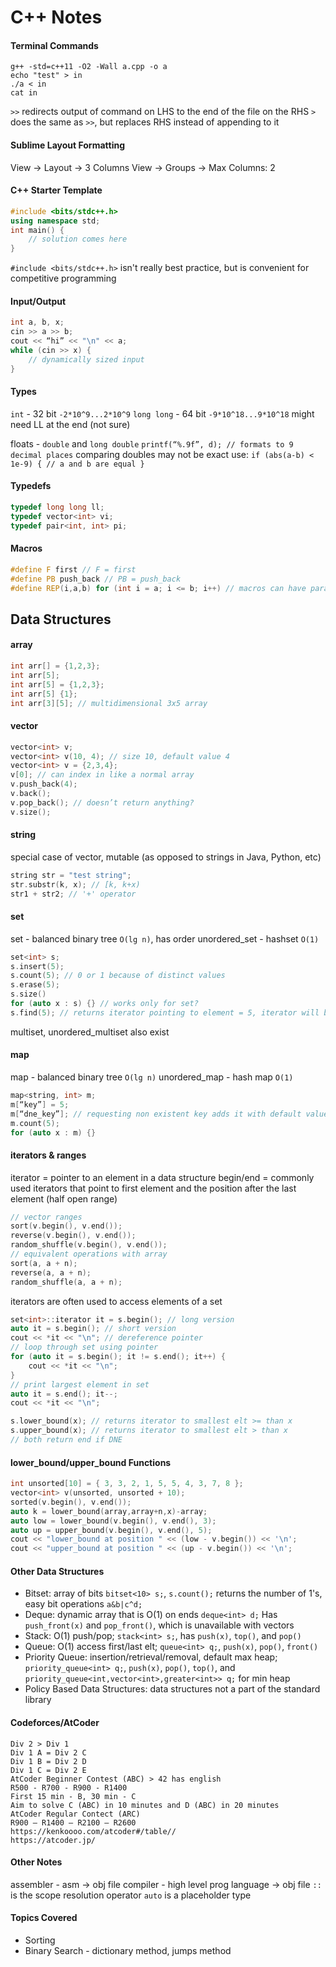 # C++ Notes

#### Terminal Commands
```
g++ -std=c++11 -O2 -Wall a.cpp -o a
echo "test" > in
./a < in
cat in
```
`>>` redirects output of command on LHS to the end of the file on the RHS
`>` does the same as `>>`, but replaces RHS instead of appending to it

#### Sublime Layout Formatting
View -> Layout -> 3 Columns
View -> Groups -> Max Columns: 2

#### C++ Starter Template
```C++
#include <bits/stdc++.h>
using namespace std;
int main() {
    // solution comes here
}
```
`#include <bits/stdc++.h>` isn't really best practice, but is convenient for competitive programming

#### Input/Output
```C++
int a, b, x;
cin >> a >> b;
cout << “hi” << "\n" << a;
while (cin >> x) {
    // dynamically sized input
}
```

#### Types
`int` - 32 bit `-2*10^9...2*10^9`
`long long` - 64 bit `-9*10^18...9*10^18` might need LL at the end (not sure)

floats - `double` and `long double`
`printf(“%.9f”, d); // formats to 9 decimal places`
comparing doubles may not be exact use:
`if (abs(a-b) < 1e-9) { // a and b are equal }`

#### Typedefs
```C++
typedef long long ll;
typedef vector<int> vi;
typedef pair<int, int> pi;
```

#### Macros
```C++
#define F first // F = first
#define PB push_back // PB = push_back
#define REP(i,a,b) for (int i = a; i <= b; i++) // macros can have parameters
```

## Data Structures
#### array
```C++
int arr[] = {1,2,3};
int arr[5];
int arr[5] = {1,2,3};
int arr[5] {1};
int arr[3][5]; // multidimensional 3x5 array
```

#### vector
```C++
vector<int> v;
vector<int> v(10, 4); // size 10, default value 4
vector<int> v = {2,3,4};
v[0]; // can index in like a normal array
v.push_back(4);
v.back();
v.pop_back(); // doesn’t return anything?
v.size();
```

#### string
special case of vector, mutable (as opposed to strings in Java, Python, etc)
```C++
string str = "test string";
str.substr(k, x); // [k, k+x)
str1 + str2; // '+' operator
```

#### set
set - balanced binary tree `O(lg n)`, has order
unordered_set - hashset `O(1)`
```C++
set<int> s;
s.insert(5);
s.count(5); // 0 or 1 because of distinct values
s.erase(5);
s.size()
for (auto x : s) {} // works only for set?
s.find(5); // returns iterator pointing to element = 5, iterator will be end if DNE
```
multiset, unordered_multiset also exist

#### map
map - balanced binary tree `O(lg n)`
unordered_map - hash map `O(1)`
```C++
map<string, int> m;
m[“key”] = 5;
m[“dne_key”]; // requesting non existent key adds it with default value
m.count(5);
for (auto x : m) {}
```

#### iterators & ranges
iterator = pointer to an element in a data structure
begin/end = commonly used iterators that point to first element and the position after the last element (half open range)
```C++
// vector ranges
sort(v.begin(), v.end());
reverse(v.begin(), v.end());
random_shuffle(v.begin(), v.end());
// equivalent operations with array
sort(a, a + n);
reverse(a, a + n);
random_shuffle(a, a + n);
```

iterators are often used to access elements of a set
```C++
set<int>::iterator it = s.begin(); // long version
auto it = s.begin(); // short version
cout << *it << "\n"; // dereference pointer
// loop through set using pointer
for (auto it = s.begin(); it != s.end(); it++) {
    cout << *it << "\n";
}
// print largest element in set
auto it = s.end(); it--;
cout << *it << "\n";

s.lower_bound(x); // returns iterator to smallest elt >= than x
s.upper_bound(x); // returns iterator to smallest elt > than x
// both return end if DNE
```

#### lower_bound/upper_bound Functions
```C++
int unsorted[10] = { 3, 3, 2, 1, 5, 5, 4, 3, 7, 8 };
vector<int> v(unsorted, unsorted + 10);
sorted(v.begin(), v.end());
auto k = lower_bound(array,array+n,x)-array;
auto low = lower_bound(v.begin(), v.end(), 3);
auto up = upper_bound(v.begin(), v.end(), 5);
cout << "lower_bound at position " << (low - v.begin()) << '\n'; 
cout << "upper_bound at position " << (up - v.begin()) << '\n';
```

#### Other Data Structures
* Bitset: array of bits `bitset<10> s;`, `s.count();` returns the number of 1's, easy bit operations `a&b|c^d;`
* Deque: dynamic array that is O(1) on ends `deque<int> d;` Has `push_front(x)` and `pop_front()`, which is unavailable with vectors
* Stack: O(1) push/pop; `stack<int> s;`, has `push(x)`, `top()`, and `pop()`
* Queue: O(1) access first/last elt; `queue<int> q;`, `push(x)`, `pop()`, `front()`
* Priority Queue: insertion/retrieval/removal, default max heap; `priority_queue<int> q;`, `push(x)`, `pop()`, `top()`, and `priority_queue<int,vector<int>,greater<int>> q;` for  min heap
* Policy Based Data Structures: data structures not a part of the standard library

#### Codeforces/AtCoder
```
Div 2 > Div 1
Div 1 A = Div 2 C
Div 1 B = Div 2 D
Div 1 C = Div 2 E
AtCoder Beginner Contest (ABC) > 42 has english
R500 - R700 - R900 - R1400
First 15 min - B, 30 min - C
Aim to solve C (ABC) in 10 minutes and D (ABC) in 20 minutes
AtCoder Regular Contect (ARC)
R900 – R1400 – R2100 – R2600
https://kenkoooo.com/atcoder#/table//
https://atcoder.jp/
```

#### Other Notes
assembler - asm -> obj file
compiler - high level prog language -> obj file
`::` is the scope resolution operator
`auto` is a placeholder type

#### Topics Covered
* Sorting
* Binary Search - dictionary method, jumps method